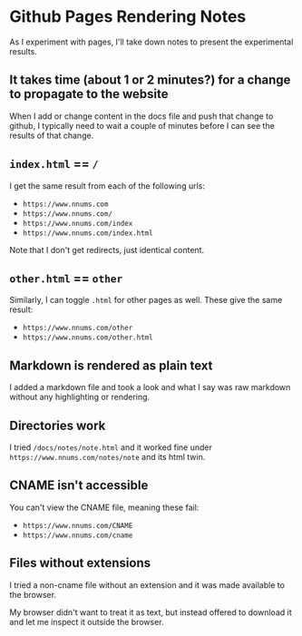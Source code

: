 # Github Pages Rendering Notes

As I experiment with pages, I'll take down notes to present the experimental results.

## It takes time (about 1 or 2 minutes?) for a change to propagate to the website

When I add or change content in the docs file and push that change to github, I typically need to wait a couple of minutes before I can see the results of that change.

## `index.html` == `/`

I get the same result from each of the following urls:

- `https://www.nnums.com`
- `https://www.nnums.com/`
- `https://www.nnums.com/index`
- `https://www.nnums.com/index.html`

Note that I don't get redirects, just identical content.

## `other.html` == `other`

Similarly, I can toggle `.html` for other pages as well.
These give the same result:

- `https://www.nnums.com/other`
- `https://www.nnums.com/other.html`

## Markdown is rendered as plain text

I added a markdown file and took a look and what I say was raw markdown without any highlighting or rendering.

## Directories work

I tried `/docs/notes/note.html` and it worked fine under `https://www.nnums.com/notes/note` and its html twin.

## CNAME isn't accessible

You can't view the CNAME file, meaning these fail:

- `https://www.nnums.com/CNAME`
- `https://www.nnums.com/cname`

## Files without extensions

I tried a non-cname file without an extension and it was made available to the browser.

My browser didn't want to treat it as text, but instead offered to download it and let me inspect it outside the browser.
